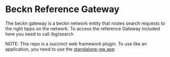 # Beckn Reference Gateway 
The beckn gateway is a beckn network entity that routes search requests to the right bpps on the network. 
To access the reference Gateway included here you need to call /bg/search 

NOTE: This repo is a succinct web framework plugin. To use like an application, you need to use the 
[standalone-gw app](https://github.com/venkatramanm/beckn-gateway-app) 

